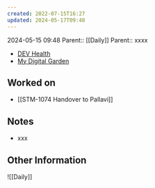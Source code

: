 ```yaml
---
created: 2022-07-15T16:27
updated: 2024-05-17T09:48
---
```

2024-05-15 09:48
Parent:: [[Daily]] 
Parent:: xxxx

- [DEV Health](https://health-configdev.mixtelematics.com/public/mapshow.htm?id=2001&mapid=1A35514B-E08F-4B7C-90B8-CD1774AE8CA3)
- [My Digital Garden](https://my-digital-garden-ten-inky.vercel.app/)

## Worked on

- [[STM-1074 Handover to Pallavi]]

## Notes

- xxx

## Other Information

![[Daily]]
